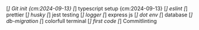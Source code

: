 [*] Git init {cm:2024-09-13}
[*] typescript setup {cm:2024-09-13}
[*] eslint
[*] prettier
[*] husky
[*] jest testing
[*] logger
[*] express js
[*] dot env
[*] database
[*] db-migration
[*] colorfull terminal
[*] first code
[*] Commitlinting
